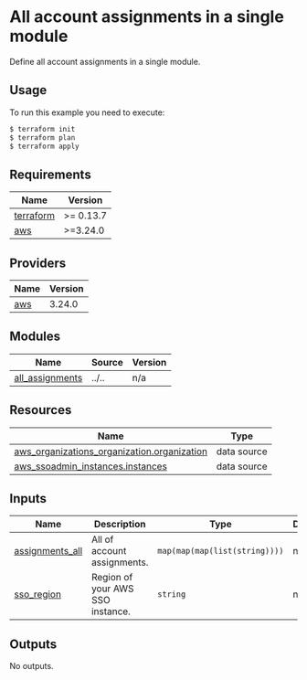 # All account assignments in a single module

Define all account assignments in a single module.

## Usage

To run this example you need to execute:

```bash
$ terraform init
$ terraform plan
$ terraform apply
```

<!-- BEGINNING OF PRE-COMMIT-TERRAFORM DOCS HOOK -->
## Requirements

| Name | Version |
|------|---------|
| <a name="requirement_terraform"></a> [terraform](#requirement\_terraform) | >= 0.13.7 |
| <a name="requirement_aws"></a> [aws](#requirement\_aws) | >=3.24.0 |

## Providers

| Name | Version |
|------|---------|
| <a name="provider_aws"></a> [aws](#provider\_aws) | 3.24.0 |

## Modules

| Name | Source | Version |
|------|--------|---------|
| <a name="module_all_assignments"></a> [all\_assignments](#module\_all\_assignments) | ../.. | n/a |

## Resources

| Name | Type |
|------|------|
| [aws_organizations_organization.organization](https://registry.terraform.io/providers/hashicorp/aws/latest/docs/data-sources/organizations_organization) | data source |
| [aws_ssoadmin_instances.instances](https://registry.terraform.io/providers/hashicorp/aws/latest/docs/data-sources/ssoadmin_instances) | data source |

## Inputs

| Name | Description | Type | Default | Required |
|------|-------------|------|---------|:--------:|
| <a name="input_assignments_all"></a> [assignments\_all](#input\_assignments\_all) | All of account assignments. | `map(map(map(list(string))))` | n/a | yes |
| <a name="input_sso_region"></a> [sso\_region](#input\_sso\_region) | Region of your AWS SSO instance. | `string` | n/a | yes |

## Outputs

No outputs.
<!-- END OF PRE-COMMIT-TERRAFORM DOCS HOOK -->
